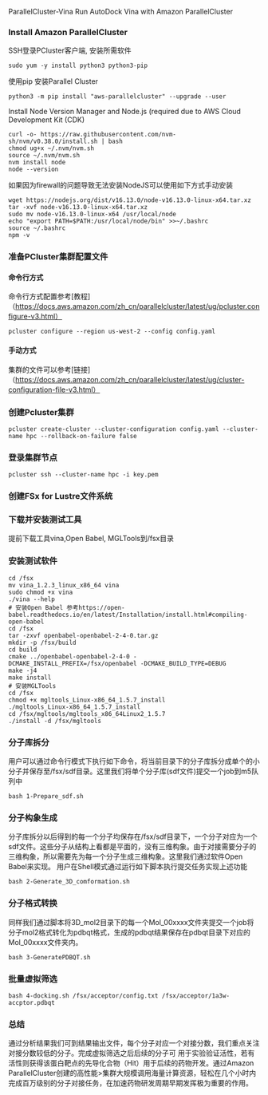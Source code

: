 ParallelCluster-Vina
Run AutoDock Vina with Amazon ParallelCluster
### Install Amazon ParallelCluster
SSH登录PCluster客户端, 安装所需软件
```shell
sudo yum -y install python3 python3-pip
```
使用pip 安装Parallel Cluster
```shell
python3 -m pip install "aws-parallelcluster" --upgrade --user
```
Install Node Version Manager and Node.js (required due to AWS Cloud Development Kit (CDK) 
```shell
curl -o- https://raw.githubusercontent.com/nvm-sh/nvm/v0.38.0/install.sh | bash
chmod ug+x ~/.nvm/nvm.sh
source ~/.nvm/nvm.sh
nvm install node
node --version
```
如果因为firewall的问题导致无法安装NodeJS可以使用如下方式手动安装
```shell
wget https://nodejs.org/dist/v16.13.0/node-v16.13.0-linux-x64.tar.xz
tar -xvf node-v16.13.0-linux-x64.tar.xz
sudo mv node-v16.13.0-linux-x64 /usr/local/node
echo "export PATH=$PATH:/usr/local/node/bin" >>~/.bashrc
source ~/.bashrc
npm -v
```
### 准备PCluster集群配置文件
#### 命令行方式
命令行方式配置参考[教程]（https://docs.aws.amazon.com/zh_cn/parallelcluster/latest/ug/pcluster.configure-v3.html）
```shell
pcluster configure --region us-west-2 --config config.yaml
```
#### 手动方式
集群的文件可以参考[链接]
（https://docs.aws.amazon.com/zh_cn/parallelcluster/latest/ug/cluster-configuration-file-v3.html）
### 创建Pcluster集群
```shell
pcluster create-cluster --cluster-configuration config.yaml --cluster-name hpc --rollback-on-failure false 
```
### 登录集群节点
```shell
pcluster ssh --cluster-name hpc -i key.pem
```
### 创建FSx for Lustre文件系统
### 下载并安装测试工具
提前下载工具vina,Open Babel, MGLTools到/fsx目录
### 安装测试软件
```shell
cd /fsx
mv vina_1.2.3_linux_x86_64 vina
sudo chmod +x vina
./vina --help
# 安装Open Babel 参考https://open-babel.readthedocs.io/en/latest/Installation/install.html#compiling-open-babel
cd /fsx
tar -zxvf openbabel-openbabel-2-4-0.tar.gz
mkdir -p /fsx/build
cd build
cmake ../openbabel-openbabel-2-4-0 -DCMAKE_INSTALL_PREFIX=/fsx/openbabel -DCMAKE_BUILD_TYPE=DEBUG
make -j4
make install
# 安装MGLTools
cd /fsx
chmod +x mgltools_Linux-x86_64_1.5.7_install
./mgltools_Linux-x86_64_1.5.7_install
cd /fsx/mgltools/mgltools_x86_64Linux2_1.5.7
./install -d /fsx/mgltools
```
### 分子库拆分
用户可以通过命令行模式下执行如下命令，将当前目录下的分子库拆分成单个的小分子并保存至/fsx/sdf目录。这里我们将单个分子库(sdf文件)提交一个job到m5队列中
```shell
bash 1-Prepare_sdf.sh
```
### 分子构象生成
分子库拆分以后得到的每一个分子均保存在/fsx/sdf目录下，一个分子对应为一个sdf文件。这些分子从结构上看都是平面的，没有三维构象。由于对接需要分子的三维构象，所以需要先为每一个分子生成三维构象。这里我们通过软件Open Babel来实现。
用户在Shell模式通过运行如下脚本执行提交任务实现上述功能
```shell
bash 2-Generate_3D_comformation.sh
```
### 分子格式转换
同样我们通过脚本将3D_mol2目录下的每一个Mol_00xxxx文件夹提交一个job将分子mol2格式转化为pdbqt格式，生成的pdbqt结果保存在pdbqt目录下对应的Mol_00xxxx文件夹内。
```shell
bash 3-GeneratePDBQT.sh
```
### 批量虚拟筛选
```shell
bash 4-docking.sh /fsx/acceptor/config.txt /fsx/acceptor/1a3w-accptor.pdbqt
```
### 总结
通过分析结果我们可到结果输出文件，每个分子对应一个对接分数，我们重点关注对接分数较低的分子。完成虚拟筛选之后后续的分子可
用于实验验证活性，若有活性则获得该蛋白靶点的先导化合物（Hit）用于后续的药物开发。通过Amazon ParallelCluster创建的高性能>集群大规模调用海量计算资源，轻松在几个小时内完成百万级别的分子对接任务，在加速药物研发周期早期发挥极为重要的作用。
